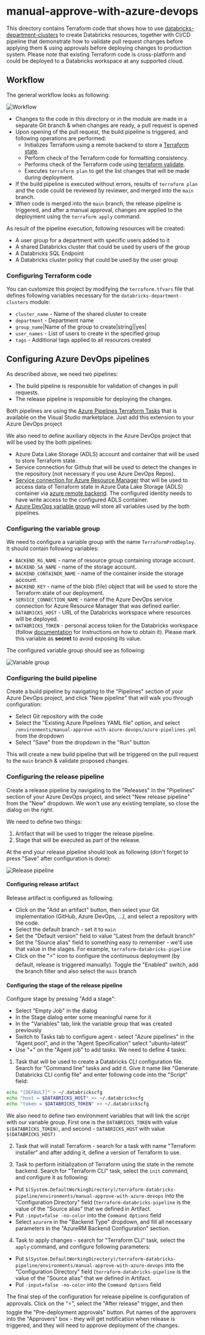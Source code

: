 # manual-approve-with-azure-devops

This directory contains Terraform code that shows how to use [databricks-department-clusters](../../modules/databricks-department-clusters) to create Databricks resources, together with CI/CD pipeline that demonstrate how to validate pull request changes before applying them & using approvals before deploying changes to production system.  Please note that existing Terraform code is cross-platform and could be deployed to a Databricks workspace at any supported cloud.

## Workflow

The general workflow looks as following:

![Workflow](../../images/terraform-databricks-pipeline-azure-devops.png)

* Changes to the code in this directory or in the module are made in a separate Git branch & when changes are ready, a pull request is opened
* Upon opening of the pull request, the build pipeline is triggered, and following operations are performed:
  * Initializes Terraform using a remote backend to store a [Terraform state](https://www.terraform.io/language/state).
  * Perform check of the Terraform code for formatting consistency.
  * Performs check of the Terraform code using [terraform validate](https://www.terraform.io/cli/commands/validate).
  * Executes `terraform plan` to get the list changes that will be made during deployment.
* If the build pipeline is executed without errors, results of `terraform plan` and the code could be reviewed by reviewer, and merged into the `main` branch.
* When code is merged into the `main` branch, the release pipeline is triggered, and after a manual approval, changes are applied to the deployment using the `terraform apply` command.

As result of the pipeline execution, following resources will be created:

* A user group for a department with specific users added to it
* A shared Databricks cluster that could be used by users of the group
* A Databricks SQL Endpoint
* A Databricks cluster policy that could be used by the user group


### Configuring Terraform code

You can customize this project by modifying the `terraform.tfvars` file that defines following variables necessary for the `databricks-department-clusters` module:

* `cluster_name` - Name of the shared cluster to create
* `department` - Department name
* `group_name`|Name of the group to create|string||yes|
* `user_names` - List of users to create in the specified group
* `tags` - Additional tags applied to all resources created

## Configuring Azure DevOps pipelines

As described above, we need two pipelines:

* The build pipeline is responsible for validation of changes in pull requests.
* The release pipeline is responsible for deploying the changes.

Both pipelines are using the [Azure Pipelines Terraform Tasks](https://marketplace.visualstudio.com/items?itemName=charleszipp.azure-pipelines-tasks-terraform) that is available on the Visual Studio marketplace.  Just add this extension to your Azure DevOps project

We also need to define auxiliary objects in the Azure DevOps project that will be used by the both pipelines:

* Azure Data Lake Storage (ADLS) account and container that will be used to store Terraform state.
* Service connection for Github that will be used to detect the changes in the repository (not necessary if you use Azure DevOps Repos).
* [Service connection for Azure Resource Manager](https://docs.microsoft.com/en-us/azure/devops/pipelines/library/service-endpoints?view=azure-devops&tabs=yaml#azure-resource-manager-service-connection) that will be used to access data of Terraform state in Azure Data Lake Storage (ADLS) container via [azure remote backend](https://www.terraform.io/language/settings/backends/azurerm).  The configured identity needs to have write access to the configured ADLS container.
* [Azure DevOps variable group](https://docs.microsoft.com/en-us/azure/devops/pipelines/library/variable-groups) will store all variables used by the both pipelines.

### Configuring the variable group

We need to configure a variable group with the name `TerraformProdDeploy`.  It should contain following variables:

* `BACKEND_RG_NAME` - name of resource group containing storage account.
* `BACKEND_SA_NAME` - name of the storage account.
* `BACKEND_CONTAINER_NAME` - name of the container inside the storage account.
* `BACKEND_KEY` - name of the blob (file) object that will be used to store the Terraform state of our deployment.
* `SERVICE_CONNECTION_NAME` - name of the Azure DevOps service connection for Azure Resource Manager that was defined earlier.
* `DATABRICKS_HOST` - URL of the Databricks workspace where resources will be deployed.
* `DATABRICKS_TOKEN` - personal access token for the Databricks workspace (follow [documentation](https://docs.databricks.com/dev-tools/api/latest/authentication.html) for instructions on how to obtain it).  Please mark this variable as **secret** to avoid exposing its value.

The configured variable group should see as following:

![Variable group](../../images/azdo-variable-group.png)


### Configuring the build pipeline

Create a build pipeline by navigating to the "Pipelines" section of your Azure DevOps project, and click "New pipeline" that will walk you through configuration:

* Select Git repository with the code
* Select the "Existing Azure Pipelines YAML file" option, and select `/environments/manual-approve-with-azure-devops/azure-pipelines.yml` from the dropdown
* Select "Save" from the dropdown in the "Run" button

This will create a new build pipeline that will be triggered on the pull request to the `main` branch & validate proposed changes.


### Configuring the release pipeline

Create a release pipeline by navigating to the "Releases" in the "Pipelines" section of your Azure DevOps project, and select "New release pipeline" from the "New" dropdown.  We won't use any existing template, so close the dialog on the right.

We need to define two things:

1. Artifact that will be used to trigger the release pipeline.
1. Stage that will be executed as part of the release.

At the end your release pipeline should look as following (don't forget to press "Save" after configuration is done):

![Release pipeline](../../images/azdo-release-pipeline.png)


#### Configuring release artifact

Release artifact is configured as following:

* Click on the "Add an artifact" button, then select your Git implementation (GitHub, Azure DevOps, ...), and select a repository with the code.
* Select the default branch - set it to `main`
* Set the "Default version" field to value "Latest from the default branch"
* Set the "Source alias" field to something easy to remember - we'll use that value in the stages.  For example, `terraform-databricks-pipeline`
* Click on the "⚡" icon to configure the continuous deployment (by default, release is triggered manually). Toggle the "Enabled" switch, add the branch filter and also select the `main` branch

#### Configuring the stage of the release pipeline

Configure stage by pressing "Add a stage":

* Select "Empty Job" in the dialog
* In the Stage dialog enter some meaningful name for it
* In the "Variables" tab, link the variable group that was created previously
* Switch to Tasks tab to configure agent - select "Azure pipelines" in the "Agent pool", and in the "Agent Specification" select "ubuntu-latest"
* Use "+" on the "Agent job" to add tasks. We need to define 4 tasks:

1. Task that will be used to create a Databricks CLI configuration file. Search for "Command line" tasks and add it.  Give it name like "Generate Databricks CLI config file" and enter following code into the "Script" field:

```sh
echo "[DEFAULT]" > ~/.databrickscfg
echo "host = $DATABRICKS_HOST" >> ~/.databrickscfg
echo "token = $DATABRICKS_TOKEN" >> ~/.databrickscfg
```

  We also need to define two environment variables that will link the script with our variable group.  First one is the `DATABRICKS_TOKEN` with value `$(DATABRICKS_TOKEN)`, and second - `DATABRICKS_HOST` with value `$(DATABRICKS_HOST)`
  
2. Task that will install Terraform - search for a task with name "Terraform installer" and after adding it, define a version of Terraform to use.

3. Task to perform initialization of Terraform using the state in the remote backend. Search for "Terraform CLI" task, select the `init` command, and configure it as following:

  * Put `$(System.DefaultWorkingDirectory)/terraform-databricks-pipeline/environments/manual-approve-with-azure-devops` into the "Configuration Directory" field (`terraform-databricks-pipeline` is the value of the "Source alias" that we defined in Artifact.
  * Put `-input=false -no-color` into the `Command Options` field
  * Select `azurerm` in the "Backend Type" dropdown, and fill all necessary parameters in the "AzureRM Backend Configuration" section. 
  
4. Task to apply changes - search for "Terraform CLI" task, select the `apply` command, and configure following parameters:

  * Put `$(System.DefaultWorkingDirectory)/terraform-databricks-pipeline/environments/manual-approve-with-azure-devops` into the "Configuration Directory" field (`terraform-databricks-pipeline` is the value of the "Source alias" that we defined in Artifact.
  * Put `-input=false -no-color` into the `Command Options` field
  

The final step of the configuration for release pipeline is configuration of approvals.  Click on the "⚡", select the "After release" trigger, and then toggle the "Pre-deployment approvals" button. Put names of the approvers into the "Approvers" box - they will get notification when release is triggered, and they will need to approve deployment of the changes.
